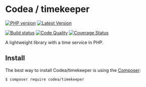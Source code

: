 # Codea / timekeeper

[![PHP version](https://img.shields.io/packagist/php-v/codea/timekeeper?style=flat-square)](http://php.net)
[![Latest Version](https://img.shields.io/packagist/v/codea/timekeeper?style=flat-square)](https://packagist.org/packages/codea/timekeeper)

[![Build status](https://img.shields.io/github/workflow/status/codea/timekeeper/Tests?style=flat-square)](https://github.com/codea/timekeeper/actions?query=workflow%3ATests)
[![Code Quality](https://img.shields.io/scrutinizer/quality/g/codea/timekeeper?style=flat-square)](https://scrutinizer-ci.com/g/codea/timekeeper/?branch=master)
[![Coverage Status](https://img.shields.io/coveralls/github/codea/timekeeper?style=flat-square)](https://coveralls.io/github/codea/timekeeper?branch=master)

A lightweight library with a time service in PHP.

Install
------------

The best way to install Codea/timekeeper is using the [Composer](http://getcomposer.org/):

```sh
$ composer require codea/timekeeper
```
